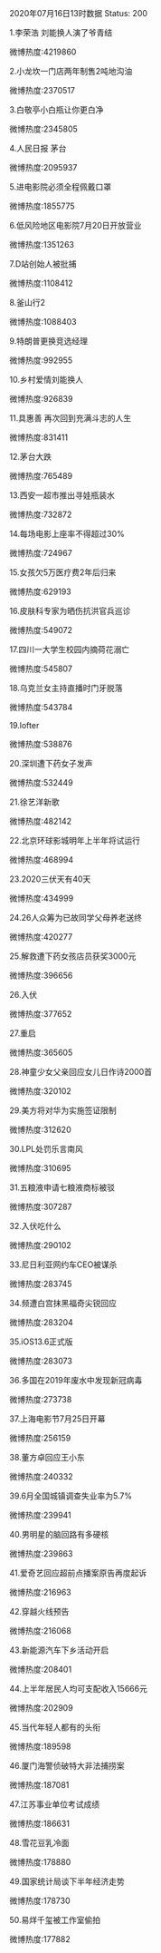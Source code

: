 2020年07月16日13时数据
Status: 200

1.李荣浩 刘能换人演了爷青结

微博热度:4219860

2.小龙坎一门店两年制售2吨地沟油

微博热度:2370517

3.白敬亭小白瓶让你更白净

微博热度:2345805

4.人民日报 茅台

微博热度:2095937

5.进电影院必须全程佩戴口罩

微博热度:1855775

6.低风险地区电影院7月20日开放营业

微博热度:1351263

7.D站创始人被批捕

微博热度:1108412

8.釜山行2

微博热度:1088403

9.特朗普更换竞选经理

微博热度:992955

10.乡村爱情刘能换人

微博热度:926839

11.具惠善 再次回到充满斗志的人生

微博热度:831411

12.茅台大跌

微博热度:765489

13.西安一超市推出寻娃瓶装水

微博热度:732872

14.每场电影上座率不得超过30%

微博热度:724967

15.女孩欠5万医疗费2年后归来

微博热度:629193

16.皮肤科专家为晒伤抗洪官兵巡诊

微博热度:549072

17.四川一大学生校园内摘荷花溺亡

微博热度:545807

18.乌克兰女主持直播时门牙脱落

微博热度:543784

19.lofter

微博热度:538876

20.深圳遭下药女子发声

微博热度:532449

21.徐艺洋新歌

微博热度:482142

22.北京环球影城明年上半年将试运行

微博热度:468994

23.2020三伏天有40天

微博热度:434999

24.26人众筹为已故同学父母养老送终

微博热度:420277

25.解救遭下药女孩店员获奖3000元

微博热度:396656

26.入伏

微博热度:377652

27.重启

微博热度:365605

28.神童少女父亲回应女儿日作诗2000首

微博热度:320102

29.美方将对华为实施签证限制

微博热度:312620

30.LPL处罚乐言南风

微博热度:310695

31.五粮液申请七粮液商标被驳

微博热度:307287

32.入伏吃什么

微博热度:290102

33.尼日利亚网约车CEO被谋杀

微博热度:283745

34.频遭白宫抹黑福奇尖锐回应

微博热度:283204

35.iOS13.6正式版

微博热度:283073

36.多国在2019年废水中发现新冠病毒

微博热度:273738

37.上海电影节7月25日开幕

微博热度:256159

38.董方卓回应王小东

微博热度:240332

39.6月全国城镇调查失业率为5.7%

微博热度:239941

40.男明星的脑回路有多硬核

微博热度:239863

41.爱奇艺回应超前点播案原告再度起诉

微博热度:216963

42.穿越火线预告

微博热度:216068

43.新能源汽车下乡活动开启

微博热度:208401

44.上半年居民人均可支配收入15666元

微博热度:202909

45.当代年轻人都有的头衔

微博热度:189598

46.厦门海警侦破特大非法捕捞案

微博热度:187081

47.江苏事业单位考试成绩

微博热度:186631

48.雪花豆乳冷面

微博热度:178880

49.国家统计局谈下半年经济走势

微博热度:178730

50.易烊千玺被工作室偷拍

微博热度:177882

